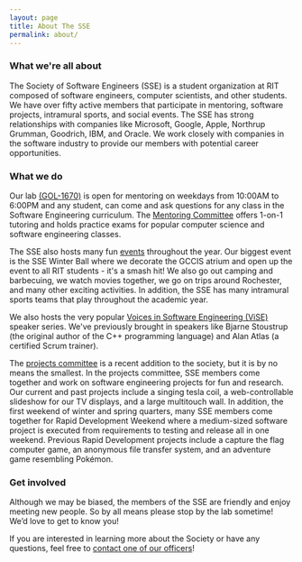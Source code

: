 ```yaml
---
layout: page
title: About The SSE
permalink: about/
---
```

### What we're all about

The Society of Software Engineers (SSE) is a student organization at RIT composed
of software engineers, computer scientists, and other students. We have over
fifty active members that participate in mentoring, software projects, intramural
sports, and social events. The SSE has strong relationships with companies like
Microsoft, Google, Apple, Northrup Grumman, Goodrich, IBM, and Oracle. We work
closely with companies in the software industry to provide our members with
potential career opportunities.


### What we do

Our lab [(GOL-1670)][6] is open for mentoring on weekdays from 10:00AM to 6:00PM
and any student, can come and ask questions for any class in the Software
Engineering curriculum. The [Mentoring Committee][1] offers 1-on-1 tutoring and
holds practice exams for popular computer science and software engineering classes.

The SSE also hosts many fun [events][3] throughout the year. Our biggest event is
the SSE Winter Ball where we decorate the GCCIS atrium and open up the event to all RIT
students - it's a smash hit! We also go out camping and barbecuing, we watch movies
together, we go on trips around Rochester, and many other exciting activities.
In addition, the SSE has many intramural sports teams that play throughout the academic year.

We also hosts the very popular [Voices in Software Engineering (ViSE)][4]
speaker series. We've previously brought in speakers like Bjarne Stoustrup (the
original author of the C++ programming language) and Alan Atlas (a certified
Scrum trainer).

The [projects committee][2] is a recent addition to the society, but it is by no
means the smallest. In the projects committee, SSE members come together and work on
software engineering projects for fun and research. Our current and past projects
include a singing tesla coil, a web-controllable slideshow for our TV displays,
and a large multitouch wall. In addition, the first weekend of winter and spring quarters,
many SSE members come together for Rapid Development Weekend where a medium-sized
software project is executed from requirements to testing and release all in one
weekend. Previous Rapid Development projects include a capture the flag computer
game, an anonymous file transfer system, and an adventure game resembling Pokémon.


### Get involved

Although we may be biased, the members of the SSE are friendly and enjoy
meeting new people. So by all means please stop by the lab sometime!
We’d love to get to know you!

If you are interested in learning more about the Society or have any
questions, feel free to [contact one of our officers][5]!

[1]: /committees/mentoring
[2]: /committees/projects
[3]: /events
[4]: /committees/vise
[5]: /about/officers
[6]: http://maps.rit.edu/?zoom=17&lat=43.